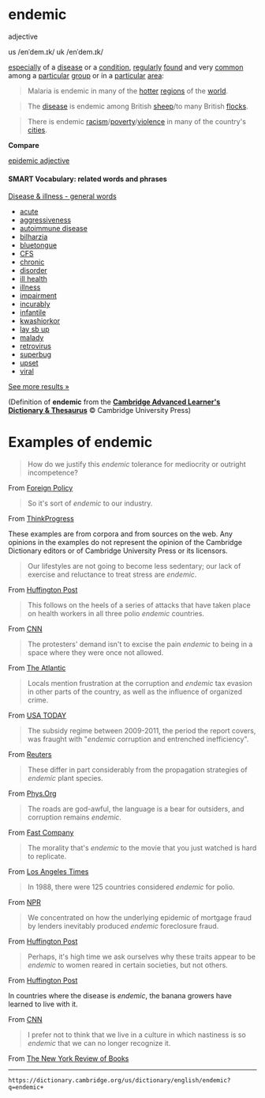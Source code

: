 # endemic

adjective

us /enˈdem.ɪk/
uk /enˈdem.ɪk/

[especially](https://dictionary.cambridge.org/us/dictionary/english/especially "especially") of a [disease](https://dictionary.cambridge.org/us/dictionary/english/disease "disease") or a [condition](https://dictionary.cambridge.org/us/dictionary/english/condition "condition"), [regularly](https://dictionary.cambridge.org/us/dictionary/english/regularly "regularly") [found](https://dictionary.cambridge.org/us/dictionary/english/found "found") and very [common](https://dictionary.cambridge.org/us/dictionary/english/common "common") among a [particular](https://dictionary.cambridge.org/us/dictionary/english/particular "particular") [group](https://dictionary.cambridge.org/us/dictionary/english/group "group") or in a [particular](https://dictionary.cambridge.org/us/dictionary/english/particular "particular") [area](https://dictionary.cambridge.org/us/dictionary/english/area "area"):

>Malaria is endemic in many of the [hotter](https://dictionary.cambridge.org/us/dictionary/english/hotter "hotter") [regions](https://dictionary.cambridge.org/us/dictionary/english/region "regions") of the [world](https://dictionary.cambridge.org/us/dictionary/english/world "world").

>The [disease](https://dictionary.cambridge.org/us/dictionary/english/disease "disease") is endemic among British [sheep](https://dictionary.cambridge.org/us/dictionary/english/sheep "sheep")/to many British [flocks](https://dictionary.cambridge.org/us/dictionary/english/flock "flocks").

>There is endemic [racism](https://dictionary.cambridge.org/us/dictionary/english/racism "racism")/[poverty](https://dictionary.cambridge.org/us/dictionary/english/poverty "poverty")/[violence](https://dictionary.cambridge.org/us/dictionary/english/violence "violence") in many of the country's [cities](https://dictionary.cambridge.org/us/dictionary/english/city "cities").

**Compare**

[epidemic adjective](https://dictionary.cambridge.org/us/dictionary/english/epidemic "meaning of epidemic")

#### SMART Vocabulary: related words and phrases

[Disease & illness - general words](https://dictionary.cambridge.org/us/topics/disease-and-illness/disease-and-illness-general-words/ "Words and phrases related to endemic in the topic Disease & illness - general words")

-   [acute]( https://dictionary.cambridge.org/us/dictionary/english/acute?topic=disease-and-illness-general-words  "acute")
-   [aggressiveness]( https://dictionary.cambridge.org/us/dictionary/english/aggressiveness?topic=disease-and-illness-general-words  "aggressiveness")
-   [autoimmune disease]( https://dictionary.cambridge.org/us/dictionary/english/autoimmune-disease?topic=disease-and-illness-general-words  "autoimmune disease")
-   [bilharzia]( https://dictionary.cambridge.org/us/dictionary/english/bilharzia?topic=disease-and-illness-general-words  "bilharzia")
-   [bluetongue]( https://dictionary.cambridge.org/us/dictionary/english/bluetongue?topic=disease-and-illness-general-words  "bluetongue")
-   [CFS]( https://dictionary.cambridge.org/us/dictionary/english/cfs?topic=disease-and-illness-general-words  "CFS")
-   [chronic]( https://dictionary.cambridge.org/us/dictionary/english/chronic?topic=disease-and-illness-general-words  "chronic")
-   [disorder]( https://dictionary.cambridge.org/us/dictionary/english/disorder?topic=disease-and-illness-general-words  "disorder")
-   [ill health]( https://dictionary.cambridge.org/us/dictionary/english/ill-health?topic=disease-and-illness-general-words  "ill health")
-   [illness]( https://dictionary.cambridge.org/us/dictionary/english/illness?topic=disease-and-illness-general-words  "illness")
-   [impairment]( https://dictionary.cambridge.org/us/dictionary/english/impairment?topic=disease-and-illness-general-words  "impairment")
-   [incurably]( https://dictionary.cambridge.org/us/dictionary/english/incurably?topic=disease-and-illness-general-words  "incurably")
-   [infantile]( https://dictionary.cambridge.org/us/dictionary/english/infantile?topic=disease-and-illness-general-words  "infantile")
-   [kwashiorkor]( https://dictionary.cambridge.org/us/dictionary/english/kwashiorkor?topic=disease-and-illness-general-words  "kwashiorkor")
-   [lay sb up]( https://dictionary.cambridge.org/us/dictionary/english/lay-sb-up?topic=disease-and-illness-general-words  "lay sb up")
-   [malady]( https://dictionary.cambridge.org/us/dictionary/english/malady?topic=disease-and-illness-general-words  "malady")
-   [retrovirus]( https://dictionary.cambridge.org/us/dictionary/english/retrovirus?topic=disease-and-illness-general-words  "retrovirus")
-   [superbug]( https://dictionary.cambridge.org/us/dictionary/english/superbug?topic=disease-and-illness-general-words  "superbug")
-   [upset]( https://dictionary.cambridge.org/us/dictionary/english/upset?topic=disease-and-illness-general-words  "upset")
-   [viral]( https://dictionary.cambridge.org/us/dictionary/english/viral?topic=disease-and-illness-general-words  "viral")

[See more results »](https://dictionary.cambridge.org/us/topics/disease-and-illness/disease-and-illness-general-words/ "Words and phrases related to endemic in the topic Disease & illness - general words")

(Definition of **endemic** from the [**Cambridge Advanced Learner's Dictionary & Thesaurus**](https://dictionary.cambridge.org/us/dictionary/english/ "Cambridge Advanced Learner's Dictionary & Thesaurus") © Cambridge University Press)

# Examples of endemic

>How do we justify this *endemic* tolerance for mediocrity or outright incompetence?

From [Foreign Policy](http://foreignpolicy.com/2013/01/04/were-getting-out-of-the-marines-because-we-wanted-to-be-part-of-an-elite-force-2/)

>So it's sort of *endemic* to our industry.

From [ThinkProgress](http://thinkprogress.org/culture/2016/01/22/3741651/it-feels-like-the-bill-cosby-of-indie-music-coming-out/)

These examples are from corpora and from sources on the web. Any opinions in the examples do not represent the opinion of the Cambridge Dictionary editors or of Cambridge University Press or its licensors.

>Our lifestyles are not going to become less sedentary; our lack of exercise and reluctance to treat stress are *endemic*.

From [Huffington Post](http://www.huffingtonpost.com/deepak-chopra/meaning-behind-back-pain_b_992322.html)  

>This follows on the heels of a series of attacks that have taken place on health workers in all three polio *endemic* countries.

From [CNN](http://www.cnn.com/2013/06/04/opinion/chatterjee-promise-of-vaccines/)  

>The protesters' demand isn't to excise the pain *endemic* to being in a space where they were once not allowed.

From [The Atlantic](http://www.theatlantic.com/politics/archive/2015/12/campus-protests/419505/)  

>Locals mention frustration at the corruption and *endemic* tax evasion in other parts of the country, as well as the influence of organized crime.

From [USA TODAY](http://www.usatoday.com/story/news/world/2014/04/19/venice-italy-seccession/7563295/)  

>The subsidy regime between 2009-2011, the period the report covers, was fraught with "*endemic* corruption and entrenched inefficiency".

From [Reuters](http://www.reuters.com/article/us-nigeria-subsidy-graft-idUSBRE84C08N20120513)  

>These differ in part considerably from the propagation strategies of *endemic* plant species.

From [Phys.Org](http://phys.org/news/2012-05-recipes-success-world.html)  

>The roads are god-awful, the language is a bear for outsiders, and corruption remains *endemic*.

From [Fast Company](http://www.fastcompany.com/3000043/jeff-bezos-russia)  

>The morality that's *endemic* to the movie that you just watched is hard to replicate.

From [Los Angeles Times](http://herocomplex.latimes.com/movies/peter-weller-modern-movies-cant-replicate-morality-of-robocop/)  

>In 1988, there were 125 countries considered *endemic* for polio.

From [NPR](http://www.npr.org/sections/npr-history-dept/2015/04/10/398515228/defeating-the-disease-that-paralyzed-america)  

>We concentrated on how the underlying epidemic of mortgage fraud by lenders inevitably produced *endemic* foreclosure fraud.

From [Huffington Post](http://www.huffingtonpost.com/william-k-black/post_1214_b_779193.html)  

>Perhaps, it's high time we ask ourselves why these traits appear to be *endemic* to women reared in certain societies, but not others.

From [Huffington Post](http://www.huffingtonpost.com/layla-revis/beauty-and-the-media-beas_b_829080.html)  

In countries where the disease is *endemic*, the banana growers have learned to live with it.

From [CNN](http://www.cnn.com/2015/07/22/africa/banana-panama-disease/)  

>I prefer not to think that we live in a culture in which nastiness is so *endemic* that we can no longer recognize it.

From [The New York Review of Books](http://www.nybooks.com/daily/2013/08/15/blue-jasmine-watching-her-drown/)

---
`https://dictionary.cambridge.org/us/dictionary/english/endemic?q=endemic+`